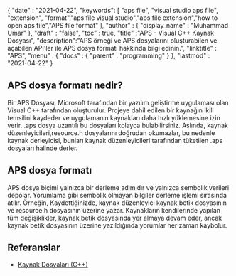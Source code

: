 {
  "date" : "2021-04-22",
  "keywords": [ "aps file", "visual studio aps file", "extension", "format","aps file visual studio","aps file extension","how to open aps file","APS file format" ],
  "author" : {
    "display_name" : "Muhammad Umar"
},
  "draft" : "false",
  "toc" : true,
  "title" :"APS - Visual C++ Kaynak Dosyası",
  "description":"APS örneği ve APS dosyalarını oluşturabilen ve açabilen API'ler ile APS dosya formatı hakkında bilgi edinin.",
  "linktitle" : "APS",
  "menu" : {
    "docs" : {
      "parent" : "programming"
}
},
  "lastmod" : "2021-04-22"
}

## APS dosya formatı nedir?
Bir APS Dosyası, Microsoft tarafından bir yazılım geliştirme uygulaması olan Visual C++ tarafından oluşturulur. Projeye dahil edilen bir kaynağın ikili temsilini kaydeder ve uygulamanın kaynakları daha hızlı yüklemesine izin verir. .aps dosya uzantılı bu dosyaları kolayca bulabilirsiniz. Aslında, kaynak düzenleyicileri,resource.h dosyalarını doğrudan okumazlar, bu nedenle kaynak derleyicisi, bunları kaynak düzenleyicileri tarafından tüketilen .aps dosyaları halinde derler.

## APS dosya formatı
APS dosya biçimi yalnızca bir derleme adımıdır ve yalnızca sembolik verileri depolar. Yorumlama gibi sembolik olmayan bilgiler derleme işlemi sırasında atılır. Örneğin, Kaydettiğinizde, kaynak düzenleyici kaynak betik dosyasının ve resource.h dosyasının üzerine yazar. Kaynakların kendilerinde yapılan tüm değişiklikler, kaynak betik dosyasında yer almaya devam eder, ancak kaynak betik dosyasının üzerine yazıldığında yorumlar her zaman kaybolur.


## Referanslar

* [Kaynak Dosyaları (C++)](https://learn.microsoft.com/en-us/cpp/windows/resource-files-visual-studio?view=msvc-160)
 


